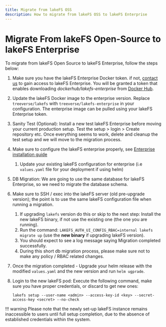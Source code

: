 ```yaml
---
title: Migrate from lakeFS OSS
description: How to migrate from lakeFS OSS to lakeFS Enterprise
---
```


# Migrate From lakeFS Open-Source to lakeFS Enterprise

To migrate from lakeFS Open Source to lakeFS Enterprise, follow the steps below:

1. Make sure you have the lakeFS Enterprise Docker token. if not, [contact us](https://lakefs.io/contact-sales/) to gain access to lakeFS Enterprise. You will be granted a token that enables downloading *dockerhub/lakefs-enterprise* from [Docker Hub](https://hub.docker.com/u/treeverse).
1. Update the lakeFS Docker image to the enterprise version. Replace `treeverse/lakefs` with `treeverse/lakefs-enterprise` in your configuration. The enterprise image can be pulled using your lakeFS Enterprise token.
1. Sanity Test (Optional): Install a new test lakeFS Enterprise before moving your current production setup. Test the setup > login > Create repository etc. Once everything seems to work, delete and cleanup the test setup and we will move to the migration process.
1. Make sure to configure the lakeFS enterprise properly, see [Enterprise installation guide][lakefs-enterprise-install]
    1. Update your existing lakeFS configuration for enterprise (i.e `values.yaml` file for your deployment if using helm)
1. DB Migration: We are going to use the same database for lakeFS Enterprise, so we need to migrate the database schema.
1. Make sure to SSH / exec into the lakeFS server (old pre-upgrade version); the point is to use the same lakeFS configuration file when running a migration.
    1. If upgrading `lakefs` version do this or skip to the next step: Install the new lakeFS binary, if not use the existing one (the one you are running).
    1. Run the command: `LAKEFS_AUTH_UI_CONFIG_RBAC=internal lakefs migrate up` (use the **new binary** if upgrading lakeFS version).
    1. You should expect to see a log message saying Migration completed successfully.
    1. During this short db migration process, please make sure not to make any policy / RBAC related changes.
1. Once the migration completed - Upgrade your helm release with the modified `values.yaml` and the new version and run `helm ugprade`.
1. Login to the new lakeFS pod: Execute the following command, make sure you have proper credentials, or discard to get new ones:

    ```shell
    lakefs setup --user-name <admin> --access-key-id <key> --secret-access-key <secret> --no-check
    ```
!!! warning
    Please note that the newly set-up lakeFS instance remains inaccessible to users until full setup completion, due to the absence of established credentials within the system.


[lakefs-enterprise-install]: install.md
[lakefs-enterprise-install-prerequisites]: install.md#prerequisites
